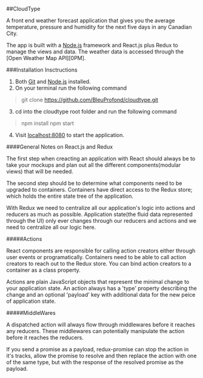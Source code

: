 ##CloudType

A front end weather forecast application that gives you the average temperature, pressure and humidity for the next five days in any Canadian City. 

The app is built with a [Node.js][node] framework and React.js plus Redux to manage the views and data. The weather data is accessed through the [Open Weather Map API][0PM].

###Installation Insctructions

1. Both [Git][git] and [Node.js][node] installed.
2. On your terminal run the following command
 > git clone https://github.com/BleuProfond/cloudtype.git
3. cd into the cloudtype root folder and run the following command
 > npm install
 > npm start
4. Visit [localhost:8080](localhost:8080) to start the application.

####General Notes on React.js and Redux

 The first step when creacting an application with React should always be to take your mockups and plan out all the different components(modular views) that will be needed.

 The second step should be to determine what components need to be upgraded to containers. Containers have direct access to the Redux store; which holds the entire state tree of the application.

 With Redux we need to centralize all our application's logic into actions and reducers as much as possible. Application state(the fluid data represented through the UI) only ever changes through our reducers and actions and we need to centralize all our logic here.

#####Actions 

 React components are responsible for calling action creators either through user events or programatically. Containers need to be able to call action creators to reach out to the Redux store. You can bind action creators to a container as a class property. 

 Actions are plain JavaScript objects that represent the minimal change to your application state. An action always has a 'type' property describing the change and an optional 'payload' key with additional data for the new peice of application state.

#####MiddleWares

 A dispatched action will always flow through middlewares before it reaches any reducers. These middlewares can potentially manipulate the action before it reaches the reducers. 

 If you send a promise as a payload, redux-promise can stop the action in it's tracks, allow the promise to resolve and then replace the action with one of the same type, but with the response of the resolved promise as the payload. 

[node]:(https://nodejs.org/en/)
[git]:(https://git-scm.com/book/en/v2/Getting-Started-Installing-Git)
[OPM]:(https://openweathermap.org)
